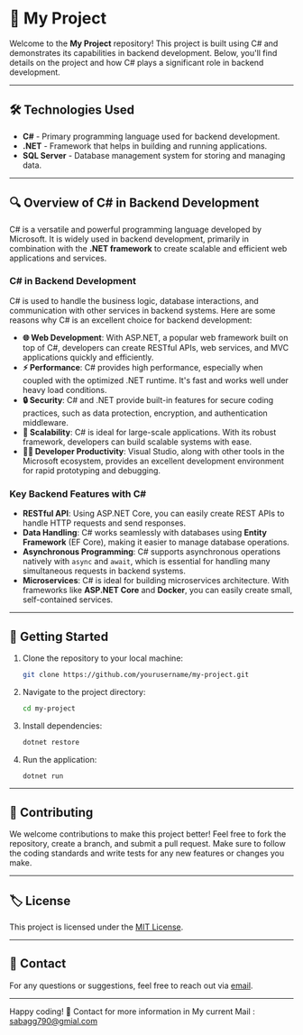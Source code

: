 # 📂 My Project

Welcome to the **My Project** repository! This project is built using C# and demonstrates its capabilities in backend development. Below, you'll find details on the project and how C# plays a significant role in backend development.

---

## 🛠️ Technologies Used

- **C#** - Primary programming language used for backend development.
- **.NET** - Framework that helps in building and running applications.
- **SQL Server** - Database management system for storing and managing data.

---

## 🔍 Overview of C# in Backend Development

C# is a versatile and powerful programming language developed by Microsoft. It is widely used in backend development, primarily in combination with the **.NET framework** to create scalable and efficient web applications and services. 

### C# in Backend Development

C# is used to handle the business logic, database interactions, and communication with other services in backend systems. Here are some reasons why C# is an excellent choice for backend development:

- **🌐 Web Development**: With ASP.NET, a popular web framework built on top of C#, developers can create RESTful APIs, web services, and MVC applications quickly and efficiently.
- **⚡ Performance**: C# provides high performance, especially when coupled with the optimized .NET runtime. It's fast and works well under heavy load conditions.
- **🔒 Security**: C# and .NET provide built-in features for secure coding practices, such as data protection, encryption, and authentication middleware.
- **🔄 Scalability**: C# is ideal for large-scale applications. With its robust framework, developers can build scalable systems with ease.
- **🧑‍💻 Developer Productivity**: Visual Studio, along with other tools in the Microsoft ecosystem, provides an excellent development environment for rapid prototyping and debugging.

### Key Backend Features with C#

- **RESTful API**: Using ASP.NET Core, you can easily create REST APIs to handle HTTP requests and send responses. 
- **Data Handling**: C# works seamlessly with databases using **Entity Framework** (EF Core), making it easier to manage database operations.
- **Asynchronous Programming**: C# supports asynchronous operations natively with `async` and `await`, which is essential for handling many simultaneous requests in backend systems.
- **Microservices**: C# is ideal for building microservices architecture. With frameworks like **ASP.NET Core** and **Docker**, you can easily create small, self-contained services.

---

## 🚀 Getting Started

1. Clone the repository to your local machine:
    ```bash
    git clone https://github.com/yourusername/my-project.git
    ```

2. Navigate to the project directory:
    ```bash
    cd my-project
    ```

3. Install dependencies:
    ```bash
    dotnet restore
    ```

4. Run the application:
    ```bash
    dotnet run
    ```

---

## 📝 Contributing

We welcome contributions to make this project better! Feel free to fork the repository, create a branch, and submit a pull request. Make sure to follow the coding standards and write tests for any new features or changes you make.

---

## 🏷️ License

This project is licensed under the [MIT License](LICENSE).

---

## 📧 Contact

For any questions or suggestions, feel free to reach out via [email](sabagg790@gmail.com).

---

Happy coding! 🎉
Contact for more information in My current Mail : sabagg790@gmial.com

